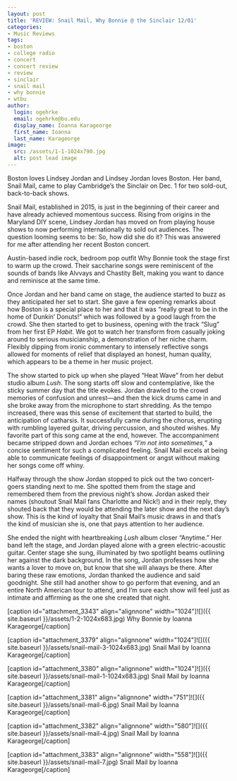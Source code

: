 ```yaml
---
layout: post
title: 'REVIEW: Snail Mail, Why Bonnie @ the Sinclair 12/01'
categories:
- Music Reviews
tags:
- boston
- college radio
- concert
- concert review
- review
- sinclair
- snail mail
- why bonnie
- wtbu
author:
  login: ogehrke
  email: ogehrke@bu.edu
  display_name: Ioanna Karageorge
  first_name: Ioanna
  last_name: Karageorge
image:
  src: /assets/1-1-1024x790.jpg
  alt: post lead image
---
```

Boston loves Lindsey Jordan and Lindsey Jordan loves Boston. Her band, Snail Mail, came to play Cambridge’s the Sinclair on Dec. 1 for two sold-out, back-to-back shows.

Snail Mail, established in 2015, is just in the beginning of their career and have already achieved momentous success. Rising from origins in the Maryland DIY scene, Lindsey Jordan has moved on from playing house shows to now performing internationally to sold out audiences. The question looming seems to be: So, how did she do it? This was answered for me after attending her recent Boston concert.

Austin-based indie rock, bedroom pop outfit Why Bonnie took the stage first to warm up the crowd. Their saccharine songs were reminiscent of the sounds of bands like Alvvays and Chastity Belt, making you want to dance and reminisce at the same time.

Once Jordan and her band came on stage, the audience started to buzz as they anticipated her set to start. She gave a few opening remarks about how Boston is a special place to her and that it was “really great to be in the home of Dunkin’ Donuts!” which was followed by a good laugh from the crowd. She then started to get to business, opening with the track “Slug” from her first EP _Habit_. We got to watch her transform from casually joking around to serious musicianship, a demonstration of her niche charm. Flexibly dipping from ironic commentary to intensely reflective songs allowed for moments of relief that displayed an honest, human quality, which appears to be a theme in her music project.

The show started to pick up when she played “Heat Wave” from her debut studio album _Lush_. The song starts off slow and contemplative, like the sticky summer day that the title evokes. Jordan drawled to the crowd memories of confusion and unrest—and then the kick drums came in and she broke away from the microphone to start shredding. As the tempo increased, there was this sense of excitement that started to build, the anticipation of catharsis. It successfully came during the chorus, erupting with rumbling layered guitar, driving percussion, and shouted wishes. My favorite part of this song came at the end, however. The accompaniment became stripped down and Jordan echoes _“I’m not into sometimes,”_ a concise sentiment for such a complicated feeling. Snail Mail excels at being able to communicate feelings of disappointment or angst without making her songs come off whiny.

Halfway through the show Jordan stopped to pick out the two concert-goers standing next to me. She spotted them from the stage and remembered them from the previous night’s show. Jordan asked their names (shoutout Snail Mail fans Charlotte and Nick!) and in their reply, they shouted back that they would be attending the later show and the next day’s show. This is the kind of loyalty that Snail Mail’s music draws in and that’s the kind of musician she is, one that pays attention to her audience.

She ended the night with heartbreaking _Lush_ album closer “Anytime.” Her band left the stage, and Jordan played alone with a green electric-acoustic guitar. Center stage she sung, illuminated by two spotlight beams outlining her against the dark background. In the song, Jordan professes how she wants a lover to move on, but know that she will always be there. After baring these raw emotions, Jordan thanked the audience and said goodnight. She still had another show to go perform that evening, and an entire North American tour to attend, and I’m sure each show will feel just as intimate and affirming as the one she created that night.

\[caption id="attachment\_3343" align="alignnone" width="1024"\]![]({{ site.baseurl }}/assets/1-2-1024x683.jpg) Why Bonnie by Ioanna Karageorge\[/caption\]

\[caption id="attachment\_3379" align="alignnone" width="1024"\]![]({{ site.baseurl }}/assets/snail-mail-3-1024x683.jpg) Snail Mail by Ioanna Karageorge\[/caption\]

\[caption id="attachment\_3380" align="alignnone" width="1024"\]![]({{ site.baseurl }}/assets/snail-mail-1-1024x683.jpg) Snail Mail by Ioanna Karageorge\[/caption\]

\[caption id="attachment\_3381" align="alignnone" width="751"\]![]({{ site.baseurl }}/assets/snail-mail-6.jpg) Snail Mail by Ioanna Karageorge\[/caption\]

\[caption id="attachment\_3382" align="alignnone" width="580"\]![]({{ site.baseurl }}/assets/snail-mail-4.jpg) Snail Mail by Ioanna Karageorge\[/caption\]

\[caption id="attachment\_3383" align="alignnone" width="558"\]![]({{ site.baseurl }}/assets/snail-mail-7.jpg) Snail Mail by Ioanna Karageorge\[/caption\]